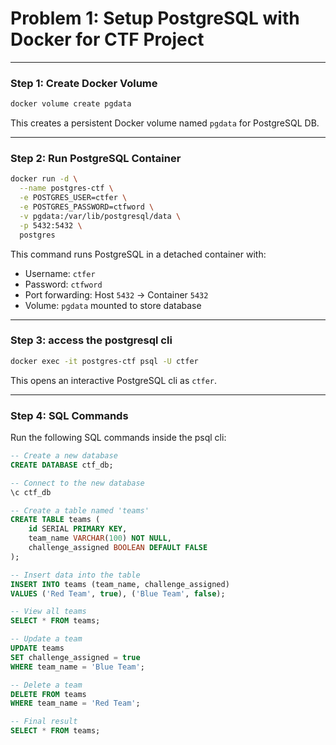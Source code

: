 # Problem 1: Setup PostgreSQL with Docker for CTF Project

---

### Step 1: Create Docker Volume

```bash
docker volume create pgdata
```

This creates a persistent Docker volume named `pgdata` for PostgreSQL DB.

---

### Step 2: Run PostgreSQL Container

```bash
docker run -d \
  --name postgres-ctf \
  -e POSTGRES_USER=ctfer \
  -e POSTGRES_PASSWORD=ctfword \
  -v pgdata:/var/lib/postgresql/data \
  -p 5432:5432 \
  postgres
```

This command runs PostgreSQL in a detached container with:
- Username: `ctfer`
- Password: `ctfword`
- Port forwarding: Host `5432` → Container `5432`
- Volume: `pgdata` mounted to store database

---

### Step 3: access the postgresql cli

```bash
docker exec -it postgres-ctf psql -U ctfer
```

This opens an interactive PostgreSQL cli as `ctfer`.

---

### Step 4: SQL Commands

Run the following SQL commands inside the psql cli:

```sql
-- Create a new database
CREATE DATABASE ctf_db;

-- Connect to the new database
\c ctf_db

-- Create a table named 'teams'
CREATE TABLE teams (
    id SERIAL PRIMARY KEY,
    team_name VARCHAR(100) NOT NULL,
    challenge_assigned BOOLEAN DEFAULT FALSE
);

-- Insert data into the table
INSERT INTO teams (team_name, challenge_assigned)
VALUES ('Red Team', true), ('Blue Team', false);

-- View all teams
SELECT * FROM teams;

-- Update a team
UPDATE teams
SET challenge_assigned = true
WHERE team_name = 'Blue Team';

-- Delete a team
DELETE FROM teams
WHERE team_name = 'Red Team';

-- Final result
SELECT * FROM teams;
```
